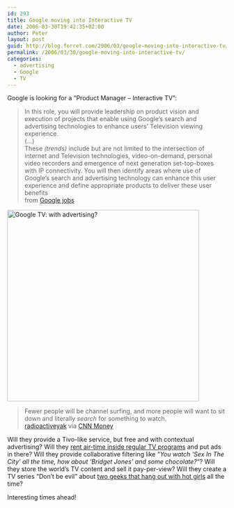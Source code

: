 ```yaml
---
id: 293
title: Google moving into Interactive TV
date: 2006-03-30T19:42:35+02:00
author: Peter
layout: post
guid: http://blog.forret.com/2006/03/google-moving-into-interactive-tv/
permalink: /2006/03/30/google-moving-into-interactive-tv/
categories:
  - advertising
  - Google
  - TV
---
```

Google is looking for a &#8220;Product Manager &#8211; Interactive TV&#8221;:

> In this role, you will provide leadership on product vision and execution of projects that enable using Google’s search and advertising technologies to enhance users’ Television viewing experience.  
> (&#8230;)  
> These _(trends)_ include but are not limited to the intersection of internet and Television technologies, video-on-demand, personal video recorders and emergence of next generation set-top-boxes with IP connectivity. You will then identify areas where use of Google’s search and advertising technology can enhance this user experience and define appropriate products to deliver these user benefits  
> from [Google jobs](http://www.google.com/support/jobs/bin/answer.py?answer=33817)

[<img src="http://static.flickr.com/49/120361832_e40575d9a0.jpg" width="440" alt="Google TV: with advertising?" />](http://www.flickr.com/photos/pforret/120361832/ "Photo Sharing")

> Fewer people will be channel surfing, and more people will want to sit down and literally _search_ for something to watch.  
> [radioactiveyak](http://radioactiveyak.blogspot.com/2006/03/google-vision-is-google-tv-on-its-way.html) via [CNN Money](http://money.cnn.com/2006/03/30/technology/business2_browser0330/index.htm)

<!--more-->

  
Will they provide a Tivo-like service, but free and with contextual advertising? Will they [rent air-time inside regular TV programs](http://blog.forret.com/2005/11/adsense-in-all-media-tv-cinema-sport-traffic/) and put ads in there? Will they provide collaborative filtering like &#8220;_You watch &#8216;Sex In The City&#8217; all the time, how about &#8216;Bridget Jones&#8217; and some chocolate?_&#8220;? Will they store the world&#8217;s TV content and sell it pay-per-view? Will they create a TV series &#8220;Don&#8217;t be evil&#8221; about [two geeks that hang out with hot girls](http://www.valleywag.com/tech/marissa-mayer/mari-and-larrys-new-loves-152634.php) all the time? 

Interesting times ahead!